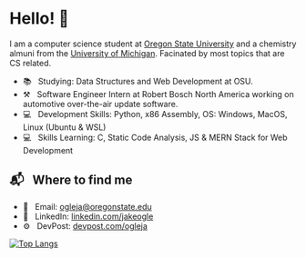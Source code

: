# Hello! 👋

I am a computer science student at [Oregon State University](https://eecs.oregonstate.edu/) and a chemistry almuni from the [University of Michigan](https://umich.edu/). Facinated by most topics that are CS related.

* 📚 &nbsp; Studying: Data Structures and Web Development at OSU.
* ⚒ &nbsp; Software Engineer Intern at Robert Bosch North America working on automotive over-the-air update software.
* 💻 &nbsp; Development Skills: Python, x86 Assembly, OS: Windows, MacOS, Linux (Ubuntu & WSL)
* 💻 &nbsp; Skills Learning: C, Static Code Analysis, JS & MERN Stack for Web Development

## 📬 &nbsp; Where to find me
* 📧  &nbsp; Email: ogleja@oregonstate.edu
* 🤝 &nbsp; LinkedIn: [linkedin.com/jakeogle](https://www.linkedin.com/in/jakeogle/)
* ⚙ &nbsp; DevPost: [devpost.com/ogleja](https://devpost.com/ogleja?ref_content=user-portfolio&ref_feature=portfolio&ref_medium=global-nav)

[![Top Langs](https://github-readme-stats.vercel.app/api/top-langs/?username=JacobO1994&layout=compact)](https://github.com/anuraghazra/github-readme-stats)
